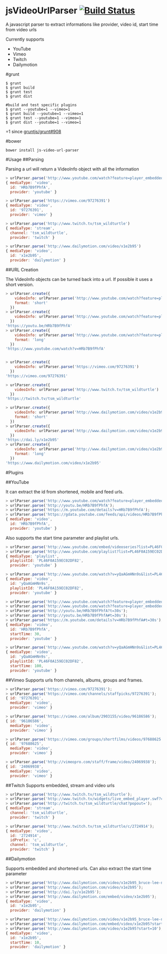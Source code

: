 jsVideoUrlParser [![Build Status](https://travis-ci.org/Zod-/jsVideoUrlParser.svg)](https://travis-ci.org/Zod-/jsVideoUrlParser)
================

A javascript parser to extract informations like provider, video id, start time from video urls

Currently supports
 - YouTube
 - Vimeo
 - Twitch
 - Dailymotion

#grunt

```shell
$ grunt
$ grunt build
$ grunt test
$ grunt dist

#build and test specific plugins
$ grunt --youtube=1 --vimeo=1
$ grunt build --youtube=1 --vimeo=1
$ grunt test --youtube=1 --vimeo=1
$ grunt dist --youtube=1 --vimeo=1
```
=1 since [gruntjs/grunt#908](https://github.com/gruntjs/grunt/issues/908)

#bower
```shell
bower install js-video-url-parser
```

#Usage
##Parsing

Parsing a url will return a VideoInfo object with all the information

```js
> urlParser.parse('http://www.youtube.com/watch?feature=player_embedded&v=HRb7B9fPhfA')
{ mediaType: 'video',
  id: 'HRb7B9fPhfA',
  provider: 'youtube' }

> urlParser.parse('https://vimeo.com/97276391')
{ mediaType: 'video',
  id: '97276391',
  provider: 'vimeo' }

> urlParser.parse('http://www.twitch.tv/tsm_wildturtle')
{ mediaType: 'stream',
  channel: 'tsm_wildturtle',
  provider: 'twitch' }

> urlParser.parse('http://www.dailymotion.com/video/x1e2b95')
{ mediaType: 'video',
  id: 'x1e2b95',
  provider: 'dailymotion' }
```
##URL Creation

The VideoInfo objects can be turned back into a url. If possible it uses a short version.

```js
> urlParser.create({
    videoInfo: urlParser.parse('http://www.youtube.com/watch?feature=player_embedded&v=HRb7B9fPhfA'),
    format: 'short'
  })
> urlParser.create({
    videoInfo: urlParser.parse('http://www.youtube.com/watch?feature=player_embedded&v=HRb7B9fPhfA')
  })
'https://youtu.be/HRb7B9fPhfA'
> urlParser.create({
    videoInfo: urlParser.parse('http://www.youtube.com/watch?feature=player_embedded&v=HRb7B9fPhfA'),
    format: 'long'
  })
'https://www.youtube.com/watch?v=HRb7B9fPhfA'


> urlParser.create({
    videoInfo: urlParser.parse('https://vimeo.com/97276391')
  })
'https://vimeo.com/97276391'

> urlParser.create({
    videoInfo: urlParser.parse('http://www.twitch.tv/tsm_wildturtle')
  })
'https://twitch.tv/tsm_wildturtle'

> urlParser.create({
    videoInfo: urlParser.parse('http://www.dailymotion.com/video/x1e2b95'),
    format: 'short'
  })
> urlParser.create({
    videoInfo: urlParser.parse('http://www.dailymotion.com/video/x1e2b95')
  })
'https://dai.ly/x1e2b95'
> urlParser.create({
    videoInfo: urlParser.parse('http://www.dailymotion.com/video/x1e2b95'),
    format: 'long'
  })
'https://www.dailymotion.com/video/x1e2b95'
```

#Plugins

##YouTube

It can extract the id from shortened, mobile and feed urls.
```js
> urlParser.parse('http://www.youtube.com/watch?feature=player_embedded&v=HRb7B9fPhfA');
> urlParser.parse('http://youtu.be/HRb7B9fPhfA');
> urlParser.parse('https://m.youtube.com/details?v=HRb7B9fPhfA');
> urlParser.parse('https://gdata.youtube.com/feeds/api/videos/HRb7B9fPhfA/related?v=2');
{ mediaType: 'video',
  id: 'HRb7B9fPhfA',
  provider: 'youtube' }
```

Also supports the start time parameter and playlist urls.

```js
> urlParser.parse('http://www.youtube.com/embed/videoseries?list=PL46F0A159EC02DF82');
> urlParser.parse('http://www.youtube.com/playlist?list=PL46F0A159EC02DF82');
{ mediaType: 'playlist',
  playlistId: 'PL46F0A159EC02DF82',
  provider: 'youtube' }

> urlParser.parse('http://www.youtube.com/watch?v=yQaAGmHNn9s&list=PL46F0A159EC02DF82');
{ mediaType: 'video',
  id: 'yQaAGmHNn9s',
  playlistId: 'PL46F0A159EC02DF82',
  provider: 'youtube' }

> urlParser.parse('http://www.youtube.com/watch?feature=player_embedded&v=HRb7B9fPhfA#t=30s');
> urlParser.parse('http://www.youtube.com/watch?feature=player_embedded&v=HRb7B9fPhfA&t=30s');
> urlParser.parse('http://youtu.be/HRb7B9fPhfA?t=30s');
> urlParser.parse('http://youtu.be/HRb7B9fPhfA#t=30s');
> urlParser.parse('https://m.youtube.com/details?v=HRb7B9fPhfA#t=30s');
{ mediaType: 'video',
  id: 'HRb7B9fPhfA',
  startTime: 30,
  provider: 'youtube' }

> urlParser.parse('http://www.youtube.com/watch?v=yQaAGmHNn9s&list=PL46F0A159EC02DF82#t=1m40');
{ mediaType: 'video',
  id: 'yQaAGmHNn9s',
  playlistId: 'PL46F0A159EC02DF82',
  startTime: 100,
  provider: 'youtube' }
```

##Vimeo
Supports urls from channels, albums, groups and frames.

```js
> urlParser.parse('https://vimeo.com/97276391');
> urlParser.parse('https://vimeo.com/channels/staffpicks/97276391');
{ id: '97276391',
  mediaType: 'video',
  provider: 'vimeo' }

> urlParser.parse('https://vimeo.com/album/2903155/video/96186586');
{ id: '96186586',
  mediaType: 'video',
  provider: 'vimeo' }

> urlParser.parse('https://vimeo.com/groups/shortfilms/videos/97688625');
{ id: '97688625',
  mediaType: 'video',
  provider: 'vimeo' }

> urlParser.parse('http://vimeopro.com/staff/frame/video/24069938');
{ id: '24069938',
  mediaType: 'video',
  provider: 'vimeo' }
```

##Twitch
Supports embedded, stream and video urls

```js
> urlParser.parse('http://www.twitch.tv/tsm_wildturtle');
> urlParser.parse('http://www.twitch.tv/widgets/live_embed_player.swf?channel=tsm_wildturtle');
> urlParser.parse('http://twitch.tv/tsm_wildturtle/chat?popout=');
{ mediaType: 'stream',
  channel: 'tsm_wildturtle',
  provider: 'twitch' }

> urlParser.parse('http://www.twitch.tv/tsm_wildturtle/c/2724914');
{ mediaType: 'video',
  id: '2724914',
  idPrefix: 'c',
  channel: 'tsm_wildturtle',
  provider: 'twitch' }
```

##Dailymotion

Supports embedded and shortened urls. Can also extract the start time parameter
```js
> urlParser.parse('http://www.dailymotion.com/video/x1e2b95_bruce-lee-nin-kayip-kedisi_animals');
> urlParser.parse('http://www.dailymotion.com/video/x1e2b95');
> urlParser.parse('http://dai.ly/x1e2b95');
> urlParser.parse('http://www.dailymotion.com/embed/video/x1e2b95');
{ mediaType: 'video',
  id: 'x1e2b95',
  provider: 'dailymotion' }

> urlParser.parse('http://www.dailymotion.com/video/x1e2b95_bruce-lee-nin-kayip-kedisi_animals?start=10');
> urlParser.parse('http://www.dailymotion.com/embed/video/x1e2b95?start=10');
> urlParser.parse('http://www.dailymotion.com/video/x1e2b95?start=10');
{ mediaType: 'video',
  id: 'x1e2b95',
  startTime: 10,
  provider: 'dailymotion' }
```
